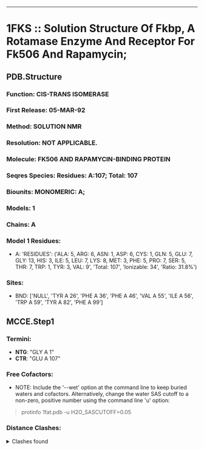 ---
# 1FKS :: Solution Structure Of Fkbp, A Rotamase Enzyme And Receptor For Fk506 And Rapamycin;
## PDB.Structure
### Function: CIS-TRANS ISOMERASE
### First Release: 05-MAR-92
### Method: SOLUTION NMR
### Resolution: NOT APPLICABLE.
### Molecule: FK506 AND RAPAMYCIN-BINDING PROTEIN
### Seqres Species: Residues: A:107; Total: 107
### Biounits: MONOMERIC: A;
### Models: 1
### Chains: A
### Model 1 Residues:
  - A:
 'RESIDUES': ('ALA: 5, ARG: 6, ASN: 1, ASP: 6, CYS: 1, GLN: 5, GLU: 7, GLY: 13, HIS: 3, ILE: 5, LEU: 7, LYS: 8, MET: 3, PHE: 5, PRO: 7, SER: 5, THR: 7, TRP: 1, TYR: 3, VAL: 9', 'Total: 107', 'Ionizable: 34',
              'Ratio: 31.8%')

### Sites:
  - BND: ['NULL', 'TYR A  26', 'PHE A  36', 'PHE A  46', 'VAL A  55', 'ILE A  56', 'TRP A  59', 'TYR A  82', 'PHE A  99']

## MCCE.Step1
### Termini:
 - <strong>NTG</strong>: "GLY A   1"
 - <strong>CTR</strong>: "GLU A 107"

### Free Cofactors:
  - NOTE: Include the '--wet' option at the command line to keep buried waters and cofactors. Alternatively, change the water SAS cutoff to a non-zero, positive number using the command line 'u' option:
  > protinfo 1fat.pdb -u H2O_SASCUTOFF=0.05

### Distance Clashes:
<details><summary>Clashes found</summary>

- No clash found.

</details>


